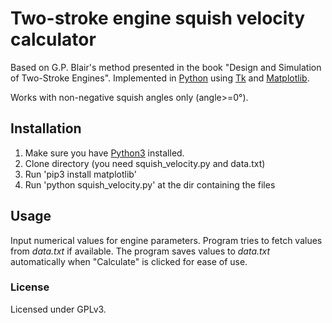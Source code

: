 # Two-stroke engine squish velocity calculator

Based on G.P. Blair's method presented in the book "Design and Simulation of Two-Stroke Engines".
Implemented in [Python](https://www.python.org/) using [Tk](https://docs.python.org/3/library/tk.html) and [Matplotlib](http://matplotlib.org/).

Works with non-negative squish angles only (angle>=0°).

## Installation
1. Make sure you have [Python3](https://www.python.org/downloads/) installed.
2. Clone directory (you need squish_velocity.py and data.txt)
3. Run 'pip3 install matplotlib'
4. Run 'python squish_velocity.py' at the dir containing the files

## Usage
Input numerical values for engine parameters. Program tries to fetch values from *data.txt* if available.
The program saves values to *data.txt* automatically when "Calculate" is clicked for ease of use.

### License
Licensed under GPLv3.
